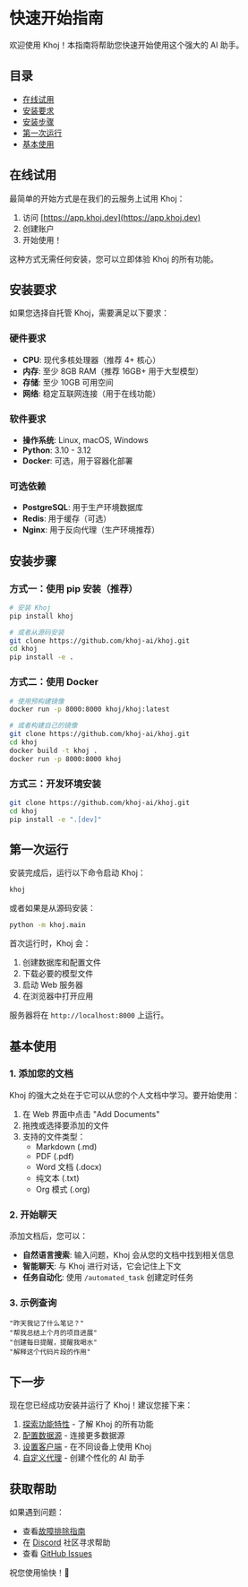 # 快速开始指南

欢迎使用 Khoj！本指南将帮助您快速开始使用这个强大的 AI 助手。

## 目录

- [在线试用](#在线试用)
- [安装要求](#安装要求)
- [安装步骤](#安装步骤)
- [第一次运行](#第一次运行)
- [基本使用](#基本使用)

## 在线试用

最简单的开始方式是在我们的云服务上试用 Khoj：

1. 访问 [https://app.khoj.dev](https://app.khoj.dev)
2. 创建账户
3. 开始使用！

这种方式无需任何安装，您可以立即体验 Khoj 的所有功能。

## 安装要求

如果您选择自托管 Khoj，需要满足以下要求：

### 硬件要求

- **CPU**: 现代多核处理器（推荐 4+ 核心）
- **内存**: 至少 8GB RAM（推荐 16GB+ 用于大型模型）
- **存储**: 至少 10GB 可用空间
- **网络**: 稳定互联网连接（用于在线功能）

### 软件要求

- **操作系统**: Linux, macOS, Windows
- **Python**: 3.10 - 3.12
- **Docker**: 可选，用于容器化部署

### 可选依赖

- **PostgreSQL**: 用于生产环境数据库
- **Redis**: 用于缓存（可选）
- **Nginx**: 用于反向代理（生产环境推荐）

## 安装步骤

### 方式一：使用 pip 安装（推荐）

```bash
# 安装 Khoj
pip install khoj

# 或者从源码安装
git clone https://github.com/khoj-ai/khoj.git
cd khoj
pip install -e .
```

### 方式二：使用 Docker

```bash
# 使用预构建镜像
docker run -p 8000:8000 khoj/khoj:latest

# 或者构建自己的镜像
git clone https://github.com/khoj-ai/khoj.git
cd khoj
docker build -t khoj .
docker run -p 8000:8000 khoj
```

### 方式三：开发环境安装

```bash
git clone https://github.com/khoj-ai/khoj.git
cd khoj
pip install -e ".[dev]"
```

## 第一次运行

安装完成后，运行以下命令启动 Khoj：

```bash
khoj
```

或者如果是从源码安装：

```bash
python -m khoj.main
```

首次运行时，Khoj 会：

1. 创建数据库和配置文件
2. 下载必要的模型文件
3. 启动 Web 服务器
4. 在浏览器中打开应用

服务器将在 `http://localhost:8000` 上运行。

## 基本使用

### 1. 添加您的文档

Khoj 的强大之处在于它可以从您的个人文档中学习。要开始使用：

1. 在 Web 界面中点击 "Add Documents"
2. 拖拽或选择要添加的文件
3. 支持的文件类型：
   - Markdown (.md)
   - PDF (.pdf)
   - Word 文档 (.docx)
   - 纯文本 (.txt)
   - Org 模式 (.org)

### 2. 开始聊天

添加文档后，您可以：

- **自然语言搜索**: 输入问题，Khoj 会从您的文档中找到相关信息
- **智能聊天**: 与 Khoj 进行对话，它会记住上下文
- **任务自动化**: 使用 `/automated_task` 创建定时任务

### 3. 示例查询

```
"昨天我记了什么笔记？"
"帮我总结上个月的项目进展"
"创建每日提醒，提醒我喝水"
"解释这个代码片段的作用"
```

## 下一步

现在您已经成功安装并运行了 Khoj！建议您接下来：

1. [探索功能特性](../features/overview.md) - 了解 Khoj 的所有功能
2. [配置数据源](../data-sources/overview.md) - 连接更多数据源
3. [设置客户端](../clients/overview.md) - 在不同设备上使用 Khoj
4. [自定义代理](../features/agents.md) - 创建个性化的 AI 助手

## 获取帮助

如果遇到问题：

- 查看[故障排除指南](../troubleshooting/overview.md)
- 在 [Discord](https://discord.gg/BDgyabRM6e) 社区寻求帮助
- 查看 [GitHub Issues](https://github.com/khoj-ai/khoj/issues)

祝您使用愉快！🎉
